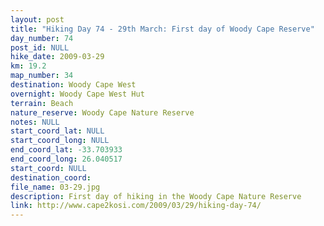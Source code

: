 ```yaml
---
layout: post
title: "Hiking Day 74 - 29th March: First day of Woody Cape Reserve"
day_number: 74
post_id: NULL
hike_date: 2009-03-29
km: 19.2
map_number: 34
destination: Woody Cape West
overnight: Woody Cape West Hut
terrain: Beach
nature_reserve: Woody Cape Nature Reserve
notes: NULL
start_coord_lat: NULL
start_coord_long: NULL
end_coord_lat: -33.703933
end_coord_long: 26.040517
start_coord: NULL
destination_coord: 
file_name: 03-29.jpg
description: First day of hiking in the Woody Cape Nature Reserve
link: http://www.cape2kosi.com/2009/03/29/hiking-day-74/
---
```

